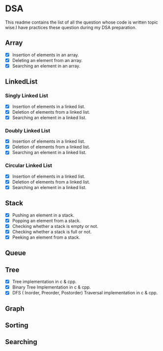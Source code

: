 # DSA
This readme contains the list of all the question whose code is written topic wise.I have practices these question during my DSA preparation.

## Array
- [x] Insertion of elements in an array.
- [x] Deleting an element from an array.
- [x] Searching an element in an array.

## LinkedList
### Singly Linked List
- [x] Insertion of elements in a linked list. 
- [x] Deletion of elements from a linked list.
- [x] Searching an element in a linked list.

### Doubly Linked List
- [x] Insertion of elements in a linked list.
- [x] Deletion of elements from a linked list.
- [x] Searching an element in a linked list.

### Circular Linked List
- [x] Insertion of elements in a linked list.
- [x] Deletion of elements from a linked list.
- [x] Searching an element in a linked list.

## Stack

- [x] Pushing an element in a stack.
- [x] Popping an element from a stack.
- [x] Checking whether a stack is empty or not.
- [x] Checking whether a stack is full or not.
- [x] Peeking an element from a stack.

## Queue
## Tree
- [x] Tree implementation in c & cpp.
- [x] Binary Tree Implementation in c & cpp.
- [x] DFS ( Inorder, Preorder, Postorder) Traversal implementation in c & cpp.
## Graph
## Sorting
## Searching


